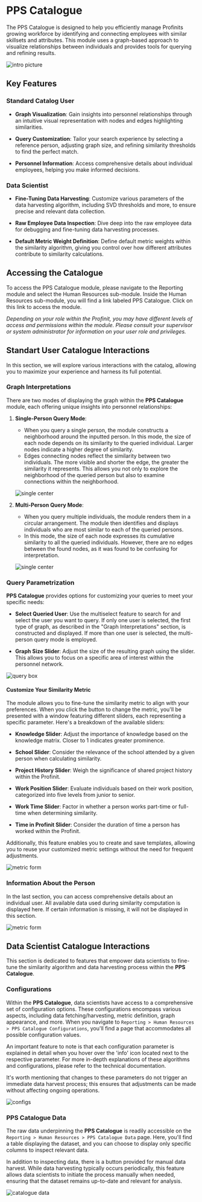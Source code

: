 # PPS Catalogue

The PPS Catalogue is designed to help you efficiently manage Profinits growing workforce by identifying and connecting employees with similar skillsets and attributes. This module uses a graph-based approach to visualize relationships between individuals and provides tools for querying and refining results.

![intro picture](./userdoc-pics/intro.png)

## Key Features

### Standard Catalog User

- **Graph Visualization**: Gain insights into personnel relationships through an intuitive visual representation with nodes and edges highlighting similarities.

- **Query Customization**: Tailor your search experience by selecting a reference person, adjusting graph size, and refining similarity thresholds to find the perfect match.

- **Personnel Information**: Access comprehensive details about individual employees, helping you make informed decisions.

### Data Scientist

- **Fine-Tuning Data Harvesting**: Customize various parameters of the data harvesting algorithm, including SVD thresholds and more, to ensure precise and relevant data collection.

- **Raw Employee Data Inspection**: Dive deep into the raw employee data for debugging and fine-tuning data harvesting processes.

- **Default Metric Weight Definition**: Define default metric weights within the similarity algorithm, giving you control over how different attributes contribute to similarity calculations.

## Accessing the Catalogue

To access the PPS Catalogue module, please navigate to the Reporting module and select the Human Resources sub-module. Inside the Human Resources sub-module, you will find a link labeled PPS Catalogue. Click on this link to access the module.

*Depending on your role within the Profinit, you may have different levels of access and permissions within the module. Please consult your supervisor or system administrator for information on your user role and privileges.*

## Standart User Catalogue Interactions

In this section, we will explore various interactions with the catalog, allowing you to maximize your experience and harness its full potential.

### Graph Interpretations

There are two modes of displaying the graph within the **PPS Catalogue** module, each offering unique insights into personnel relationships:

1. **Single-Person Query Mode**:
   - When you query a single person, the module constructs a neighborhood around the inputted person. In this mode, the size of each node depends on its similarity to the queried individual. Larger nodes indicate a higher degree of similarity.
   - Edges connecting nodes reflect the similarity between two individuals. The more visible and shorter the edge, the greater the similarity it represents. This allows you not only to explore the neighborhood of the queried person but also to examine connections within the neighborhood.

   ![single center](./userdoc-pics/single-center.png)

2. **Multi-Person Query Mode**:
   - When you query multiple individuals, the module renders them in a circular arrangement. The module then identifies and displays individuals who are most similar to each of the queried persons.
   - In this mode, the size of each node expresses its cumulative similarity to all the queried individuals. However, there are no edges between the found nodes, as it was found to be confusing for interpretation.

   ![single center](./userdoc-pics/multiple-center.png)

### Query Parametrization

**PPS Catalogue** provides options for customizing your queries to meet your specific needs:

- **Select Queried User**: Use the multiselect feature to search for and select the user you want to query. If only one user is selected, the first type of graph, as described in the "Graph Interpretations" section, is constructed and displayed. If more than one user is selected, the multi-person query mode is employed.

- **Graph Size Slider**: Adjust the size of the resulting graph using the slider. This allows you to focus on a specific area of interest within the personnel network.

![query box](./userdoc-pics/query-box.png)

#### Customize Your Similarity Metric

The module allows you to fine-tune the similarity metric to align with your preferences. When you click the button to change the metric, you'll be presented with a window featuring different sliders, each representing a specific parameter. Here's a breakdown of the available sliders:

- **Knowledge Slider**: Adjust the importance of knowledge based on the knowledge matrix. Closer to 1 indicates greater prominence.

- **School Slider**: Consider the relevance of the school attended by a given person when calculating similarity.

- **Project History Slider**: Weigh the significance of shared project history within the Profinit.

- **Work Position Slider**: Evaluate individuals based on their work position, categorized into five levels from junior to senior.

- **Work Time Slider**: Factor in whether a person works part-time or full-time when determining similarity.

- **Time in Profinit Slider**: Consider the duration of time a person has worked within the Profinit.

Additionally, this feature enables you to create and save templates, allowing you to reuse your customized metric settings without the need for frequent adjustments.

![metric form](./userdoc-pics/metric-form.png)

### Information About the Person

In the last section, you can access comprehensive details about an individual user. All available data used during similarity computation is displayed here. If certain information is missing, it will not be displayed in this section.

![metric form](./userdoc-pics/empl-info.png)

## Data Scientist Catalogue Interactions

This section is dedicated to features that empower data scientists to fine-tune the similarity algorithm and data harvesting process within the **PPS Catalogue**.

### Configurations

Within the **PPS Catalogue**, data scientists have access to a comprehensive set of configuration options. These configurations encompass various aspects, including data fetching/harvesting, metric definition, graph appearance, and more. When you navigate to `Reporting > Human Resources > PPS Catalogue Configurations`, you'll find a page that accommodates all possible configuration values.

An important feature to note is that each configuration parameter is explained in detail when you hover over the 'info' icon located next to the respective parameter. For more in-depth explanations of these algorithms and configurations, please refer to the technical documentation.

It's worth mentioning that changes to these parameters do not trigger an immediate data harvest process; this ensures that adjustments can be made without affecting ongoing operations.

![configs](./userdoc-pics/configs.png)

### PPS Catalogue Data

The raw data underpinning the **PPS Catalogue** is readily accessible on the `Reporting > Human Resources > PPS Catalogue Data` page. Here, you'll find a table displaying the dataset, and you can choose to display only specific columns to inspect relevant data.

In addition to inspecting data, there is a button provided for manual data harvest. While data harvesting typically occurs periodically, this feature allows data scientists to initiate the process manually when needed, ensuring that the dataset remains up-to-date and relevant for analysis.

![catalogue data](./userdoc-pics/catalogue-data.png)
